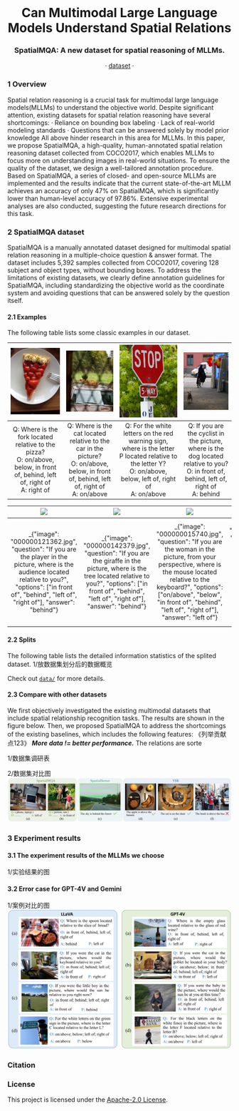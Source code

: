 <br />
<p align="center">
  <h1 align="center">Can Multimodal Large Language Models Understand Spatial Relations</h1>
  <h3 align="center">SpatialMQA: A new dataset for spatial reasoning of MLLMs.</h3>
  
  <p align="center">  
<!--     <a href="https://arxiv.org/abs/2205.00363">arxiv</a> -->
    ·
    <a href="https://github.com/ziyan-xiaoyu/SpatialMQA/master/Dataset">dataset</a>
    ·
<!--     <a href="https://paperswithcode.com/sota/visual-reasoning-on-vsr">benchmark</a> -->
    
  </p>
</p>


### 1 Overview

Spatial relation reasoning is a crucial task for multimodal large language models(MLLMs) to understand the objective world. Despite significant attention, existing datasets for spatial relation reasoning have several shortcomings: 
    · Reliance on bounding box labeling
    · Lack of real-world modeling standards
    · Questions that can be answered solely by model prior knowledge
All above hinder research in this area for MLLMs. In this paper, we propose SpatialMQA, a high-quality, human-annotated spatial relation reasoning dataset collected from COCO2017, which enables MLLMs to focus more on understanding images in real-world situations. To ensure the quality of the dataset, we design a well-tailored annotation procedure. Based on SpatialMQA, a series of closed- and open-source MLLMs are implemented and the results indicate that the current state-of-the-art MLLM achieves an accuracy of only 47% on SpatialMQA, which is significantly lower than human-level accuracy of 97.86%. Extensive experimental analyses are also conducted, suggesting the future research directions for this task.

### 2 SpatialMQA dataset
SpatialMQA is a manually annotated dataset designed for multimodal spatial relation reasoning in a multiple-choice question & answer format. The dataset includes 5,392 samples collected from COCO2017, covering 128 subject and object types, without bounding boxes. To address the limitations of existing datasets, we clearly define annotation guidelines for SpatialMQA, including standardizing the objective world as the coordinate system and avoiding questions that can be answered solely by the question itself. 

#### 2.1 Examples
The following table lists some classic examples in our dataset.

| ![img1](Examples/000000000933.jpg) | ![img2](Examples/000000006568.jpg) | ![img3](Examples/000000057139.jpg) | ![img4](Examples/000000100633.jpg) |
|:---:|:---:|:---:|:---:|
| Q: Where is the fork located relative to the pizza?<br>O: on/above, below, in front of, behind, left of, right of<br>A: right of | Q: Where is the cat located relative to the car in the picture?<br>O: on/above, below, in front of, behind, left of, right of<br>A: on/above | Q: For the white letters on the red warning sign, where is the letter P located relative to the letter Y?<br>O: on/above, below, left of, right of<br>A: on/above | Q: If you are the cyclist in the picture, where is the dog located relative to you?<br>O: in front of, behind, left of, right of<br>A: behind |


![](http://images.cocodataset.org/train2017/000000119360.jpg)  |  ![](http://images.cocodataset.org/train2017/000000080336.jpg) |   ![](http://images.cocodataset.org/train2017/000000261511.jpg) | ![](http://images.cocodataset.org/train2017/000000057550.jpg) 
:-------------------------:|:-------------------------:|:-------------------------:|:-------------------------:
_{"image": "000000121362.jpg", "question": "If you are the player in the picture, where is the audience located relative to you?", "options": ["in front of", "behind", "left of", "right of"], "answer": "behind"}   |  _{"image": "000000142379.jpg", "question": "If you are the giraffe in the picture, where is the tree located relative to you?", "options": ["in front of", "behind", "left of", "right of"], "answer": "behind"} | _{"image": "000000015740.jpg", "question": "If you are the woman in the picture, from your perspective, where is the mouse located relative to the keyboard?", "options": ["on/above", "below", "in front of", "behind", "left of", "right of"], "answer": "left of"} | _{"image": "000000005255.jpg", "question": "If you are the pilot of the plane in the middle of the picture, from your perspective, where are the two boys sitting on the ground located relative to you?", "options": ["in front of", "behind", "left of", "right of"], "answer": "behind"}

#### 2.2 Splits
The following table lists the detailed information statistics of the splited dataset.
1/放数据集划分后的数据概览


Check out [`data/`](https://github.com/ziyan-xiaoyu/SpatialMQA/Dataset) for more details.



#### 2.3 Compare with other datasets
We first objectively investigated the existing multimodal datasets that include spatial relationship recognition tasks. The results are shown in the figure below. Then, we proposed SpatialMQA to address the shortcomings of the existing baselines, which includes the following features:
《列举贡献点123》
**_More data != better performance._** The relations are sorte

1/数据集调研表

2/数据集对比图
![](Comparison/compare.jpg)


### 3 Experiment results
#### 3.1 The experiment results of the MLLMs we choose

1/实验结果的图


#### 3.2 Error case for GPT-4V and Gemini

1/案例对比的图
![](Results/error_case.jpg)


### Citation


### License
This project is licensed under the [Apache-2.0 License](https://github.com/ziyan-xiaoyu/SpatialMQA/master/LICENSE).
